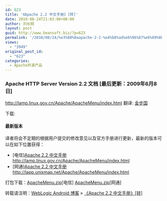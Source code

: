 ```yaml
---
id: 623
title: '《Apache 2.2 中文手册》[转]'
date: 2010-08-24T21:03:00+00:00
author: 刘长炯
layout: post
guid: http://www.beansoft.biz/?p=623
permalink: '/2010/08/24/%e3%80%8aapache-2-2-%e4%b8%ad%e6%96%87%e6%89%8b%e5%86%8c%e3%80%8b%e8%bd%ac/'
views:
  - "3949"
original_post_id:
  - "623"
categories:
  - Apache开源产品
---
```

### Apache HTTP Server Version 2.2 文档 [最后更新：2009年6月8日]

<http://lamp.linux.gov.cn/Apache/ApacheMenu/index.html> 翻译: [金步国](http://lamp.linux.gov.cn/jinbuguo_florilegium.html)

下载: 

#### <a name="last_new">最新版本</a>

译者将会不定期的根据用户提交的修改意见以及官方手册进行更新，最新的版本可以在如下位置获得：

  * [电信][Apache 2.2 中文手册](http://lamp.linux.gov.cn/Apache/ApacheMenu/index.html) <http://lamp.linux.gov.cn/Apache/ApacheMenu/index.html>
  * [网通][Apache 2.2 中文手册](http://lapp.unixmap.net/Apache/ApacheMenu/index.html) <http://lapp.unixmap.net/Apache/ApacheMenu/index.html>

打包下载：[ApacheMenu.zip](http://lamp.linux.gov.cn/Apache/ApacheMenu.zip)[电信] [ApacheMenu.zip](http://lapp.unixmap.net/Apache/ApacheMenu.zip)[网通]

转载请注明：[WebLogic Android 博客](http://www.beansoft.biz) &raquo; [《Apache 2.2 中文手册》[转]](http://www.beansoft.biz/2010/08/24/%e3%80%8aapache-2-2-%e4%b8%ad%e6%96%87%e6%89%8b%e5%86%8c%e3%80%8b%e8%bd%ac/)